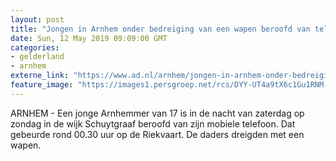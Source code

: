 ```yaml
---
layout: post
title: "Jongen in Arnhem onder bedreiging van een wapen beroofd van telefoon"
date: Sun, 12 May 2019 09:09:00 GMT
categories: 
- gelderland 
- arnhem 
externe_link: "https://www.ad.nl/arnhem/jongen-in-arnhem-onder-bedreiging-van-een-wapen-beroofd-van-telefoon~ace27421/"
feature_image: "https://images1.persgroep.net/rcs/DYY-UT4a9tX6c1Gu1RNM-gJ73lg/diocontent/147730866/_fitwidth/400/?appId=21791a8992982cd8da851550a453bd7f&quality=0.7"
---
```


ARNHEM - Een jonge Arnhemmer van 17 is in de nacht van zaterdag op zondag in de wijk Schuytgraaf beroofd van zijn mobiele telefoon. Dat gebeurde rond 00.30 uur op de Riekvaart. De daders dreigden met een wapen.
